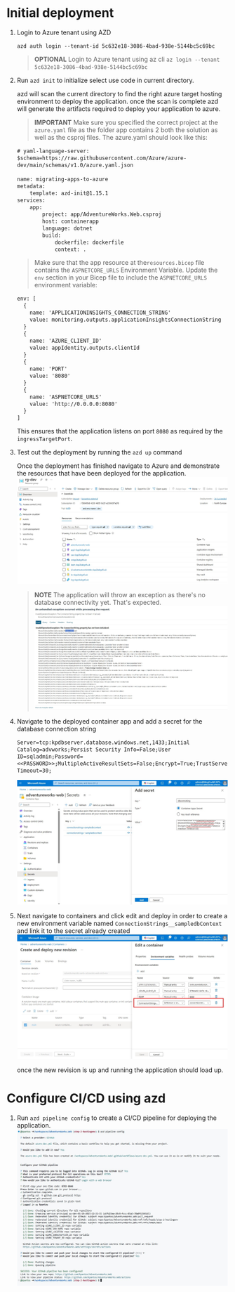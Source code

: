 # Initial deployment

1. Login to Azure tenant using AZD

    ```
    azd auth login --tenant-id 5c632e18-3086-4bad-938e-5144bc5c69bc
    ```

    >**OPTIONAL** Login to Azure tenant using az cli ```az login --tenant 5c632e18-3086-4bad-938e-5144bc5c69bc```

2. Run ```azd init``` to initialize select use code in current directory.

    azd will scan the current directory to find the right azure target hosting environment to deploy the application.
    once the scan is complete azd will generate the artifacts required to deploy your application to azure.


    > **IMPORTANT**
    > Make sure you specified the correct project at the `azure.yaml` file as the folder app contains 2 both the solution as well as the csproj files. The azure.yaml should look like this:

      ```
      # yaml-language-server: $schema=https://raw.githubusercontent.com/Azure/azure-dev/main/schemas/v1.0/azure.yaml.json

      name: migrating-apps-to-azure
      metadata:
          template: azd-init@1.15.1
      services:
          app:
              project: app/AdventureWorks.Web.csproj
              host: containerapp
              language: dotnet
              build:
                  dockerfile: dockerfile
                  context: .
      ```
    > Make sure that the app resource at the```resources.bicep``` file contains the `ASPNETCORE_URLS` Environment Variable. Update the `env` section in your Bicep file to include the `ASPNETCORE_URLS` environment variable:

    ```bicep
    env: [
      {
        name: 'APPLICATIONINSIGHTS_CONNECTION_STRING'
        value: monitoring.outputs.applicationInsightsConnectionString
      }
      {
        name: 'AZURE_CLIENT_ID'
        value: appIdentity.outputs.clientId
      }
      {
        name: 'PORT'
        value: '8080'
      }
      {
        name: 'ASPNETCORE_URLS'
        value: 'http://0.0.0.0:8080'
      }
    ]
    ```

    This ensures that the application listens on port `8080` as required by the `ingressTargetPort`.


3. Test out the deployment by running the ```azd up``` command

    Once the deployment has finished navigate to Azure and demonstrate the resources that have been deployed for the application.
    ![](images/azure-dev-env.jpg)

      >**NOTE** The application will throw an exception as there's no database connectivity yet. That's expected.
        ![](images/application-exception.jpg)

4. Navigate to the deployed container app and add a secret for the database connection string

    ```
    Server=tcp:kpdbserver.database.windows.net,1433;Initial Catalog=advworks;Persist Security Info=False;User ID=sqladmin;Password=<<PASSWORD>>;MultipleActiveResultSets=False;Encrypt=True;TrustServerCertificate=False;Connection Timeout=30;
    ```

    ![](images/set-db-secret.jpg)

6. Next navigate to containers and click edit and deploy in order to create a new environment variable named ```ConnectionStrings__sampledbContext``` and link it to the secret already created
    ![](images/set-env-variable.jpg)

    once the new revision is up and running the application should load up.

# Configure CI/CD using azd
1. Run ``azd pipeline config`` to create a CI/CD pipeline for deploying the application.
    ![](images/azd-configure-pipeline.jpg) 
